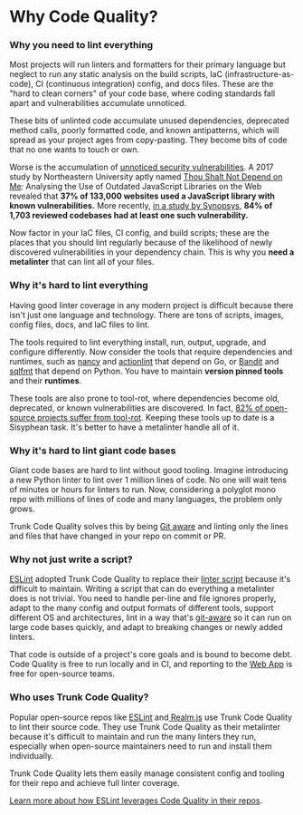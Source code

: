 # Why Code Quality?

### Why you need to lint everything

Most projects will run linters and formatters for their primary language but neglect to run any static analysis on the build scripts, IaC (infrastructure-as-code), CI (continuous integration) config, and docs files. These are the "hard to clean corners" of your code base, where coding standards fall apart and vulnerabilities accumulate unnoticed.

These bits of unlinted code accumulate unused dependencies, deprecated method calls, poorly formatted code, and known antipatterns, which will spread as your project ages from copy-pasting. They become bits of code that no one wants to touch or own.

Worse is the accumulation of [unnoticed security vulnerabilities](https://trunk.io/blog/shifting-security-left-with-trunk-check). A 2017 study by Northeastern University aptly named [Thou Shalt Not Depend on Me](https://arxiv.org/pdf/1811.00918.pdf)_:_ Analysing the Use of Outdated JavaScript Libraries on the Web revealed that **37% of 133,000 websites used a JavaScript library with known vulnerabilities.** More recently, [in a study by Synopsys](https://www.synopsys.com/content/dam/synopsys/sig-assets/reports/rep-ossra-2023.pdf), **84% of 1,703 reviewed codebases had at least one such vulnerability.**

Now factor in your IaC files, CI config, and build scripts; these are the places that you should lint regularly because of the likelihood of newly discovered vulnerabilities in your dependency chain. This is why you **need a metalinter** that can lint all of your files.

### Why it's hard to lint everything

Having good linter coverage in any modern project is difficult because there isn't just one language and technology. There are tons of scripts, images, config files, docs, and IaC files to lint.

The tools required to lint everything install, run, output, upgrade, and configure differently. Now consider the tools that require dependencies and runtimes, such as [nancy](../linters/supported/nancy.md) and [actionlint](../linters/supported/actionlint.md) that depend on Go, or [Bandit](../linters/supported/bandit.md) and [sqlfmt](../linters/supported/sqlfmt.md) that depend on Python. You have to maintain **version pinned tools** and their **runtimes**.

These tools are also prone to tool-rot, where dependencies become old, deprecated, or known vulnerabilities are discovered. In fact, [82% of open-source projects suffer from tool-rot](https://trunk.io/blog/82-of-open-source-projects-suffer-from-tool-rot). Keeping these tools up to date is a Sisyphean task. It's better to have a metalinter handle all of it.

### Why it's hard to lint giant code bases

Giant code bases are hard to lint without good tooling. Imagine introducing a new Python linter to lint over 1 million lines of code. No one will wait tens of minutes or hours for linters to run. Now, considering a polyglot mono repo with millions of lines of code and many languages, the problem only grows.

Trunk Code Quality solves this by being [Git aware](how-does-it-work.md#hold-the-line) and linting only the lines and files that have changed in your repo on commit or PR.

### **Why not just write a script?**

[ESLint](https://github.com/eslint/eslint) adopted Trunk Code Quality to replace their [linter script](https://github.com/eslint/eslint/pull/18643/files#diff-3fc6364bd19a0e4ee8d1e0fe312541201418d80f9d1b08015db4d11e7dbde39e) because it's difficult to maintain. Writing a script that can do everything a metalinter does is not trivial. You need to handle per-line and file ignores properly, adapt to the many config and output formats of different tools, support different OS and architectures, lint in a way that's [git-aware](how-does-it-work.md#hold-the-line) so it can run on large code bases quickly, and adapt to breaking changes or newly added linters.

That code is outside of a project's core goals and is bound to become debt. Code Quality is free to run locally and in CI, and reporting to the [Web App](../ci-setup/github-integration.md) is free for open-source teams.

### Who uses Trunk Code Quality?

Popular open-source repos like [ESLint](https://github.com/eslint/eslint) and[ Realm.js](https://github.com/realm/realm-js) use Trunk Code Quality to lint their source code. They use Trunk Code Quality as their metalinter because it's difficult to maintain and run the many linters they run, especially when open-source maintainers need to run and install them individually.

Trunk Code Quality lets them easily manage consistent config and tooling for their repo and achieve full linter coverage.

[Learn more about how ESLint leverages Code Quality in their repos](https://trunk.io/blog/improving-linting-experience-in-eslint-s-open-source-repo-with-trunk-code-quality).
